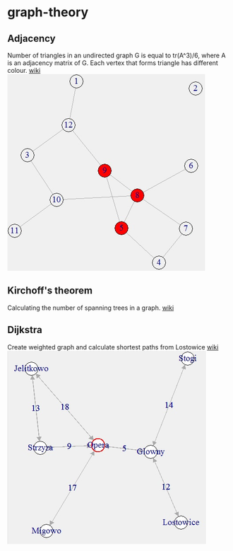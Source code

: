 # graph-theory


## Adjacency

Number of triangles in an undirected graph G is equal to tr(A^3)/6, where A is an adjacency matrix of G. Each vertex that forms triangle has different colour.
[wiki](https://en.wikipedia.org/wiki/Adjacency_matrix#Properties)
![image alt text](adjacency.jpg)


## Kirchoff's theorem

Calculating the number of spanning trees in a graph.
[wiki](https://en.wikipedia.org/wiki/Kirchhoff%27s_theorem)


## Dijkstra

Create weighted graph and calculate shortest paths from Lostowice
[wiki](https://en.wikipedia.org/wiki/Dijkstra%27s_algorithm)
![image alt text](dijkstra.jpg)


